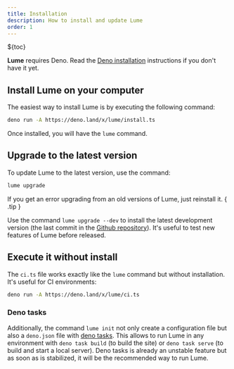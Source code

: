 ```yaml
---
title: Installation
description: How to install and update Lume
order: 1
---
```


${toc}

**Lume** requires Deno. Read the
[Deno installation](https://deno.land/#installation) instructions if you don't
have it yet.

## Install Lume on your computer

The easiest way to install Lume is by executing the following command:

```sh
deno run -A https://deno.land/x/lume/install.ts
```

Once installed, you will have the `lume` command.

## Upgrade to the latest version

To update Lume to the latest version, use the command:

```sh
lume upgrade
```

If you get an error upgrading from an old versions of Lume, just reinstall it. { .tip }

Use the command `lume upgrade --dev` to install the latest development version
(the last commit in the [Github repository](https://github.com/lumeland/lume)).
It's useful to test new features of Lume before released.

## Execute it without install

The `ci.ts` file works exactly like the `lume` command but without installation.
It's useful for CI environments:

```sh
deno run -A https://deno.land/x/lume/ci.ts
```

### Deno tasks

Additionally, the command `lume init` not only create a configuration file but also a `deno.json` file with [deno tasks](https://deno.land/manual/tools/task_runner). This allows to run Lume in any environment with `deno task build` (to build the site) or `deno task serve` (to build and start a local server). Deno tasks is already an unstable feature but as soon as is stabilized, it will be the recommended way to run Lume.
